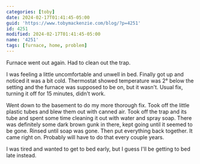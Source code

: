```yaml
---
categories: [toby]
date: 2024-02-17T01:41:45-05:00
guid: 'https://www.tobymackenzie.com/blog/?p=4251'
id: 4251
modified: 2024-02-17T01:41:45-05:00
name: '4251'
tags: [furnace, home, problem]
---
```


Furnace went out again.  Had to clean out the trap.<!--more-->

I was feeling a little uncomfortable and unwell in bed.  Finally got up and noticed it was a bit cold.  Thermostat showed temperature was 2° below the setting and the furnace was supposed to be on, but it wasn't.  Usual fix, turning it off for 15 minutes, didn't work.

Went down to the basement to do my more thorough fix.  Took off the little plastic tubes and blew them out with canned air.  Took off the trap and its tube and spent some time cleaning it out with water and spray soap.  There was definitely some dark brown gunk in there, kept going until it seemed to be gone.  Rinsed until soap was gone.  Then put everything back together.  It came right on.  Probably will have to do that every couple years.

I was tired and wanted to get to bed early, but I guess I'll be getting to bed late instead.
